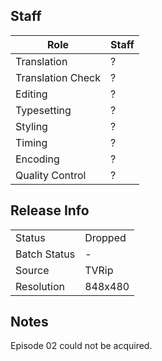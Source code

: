 ## Staff

| Role              | Staff                               |
|-------------------|-------------------------------------|
| Translation       | ?                                   |
| Translation Check | ?                                   |
| Editing           | ?                                   |
| Typesetting       | ?                                   |
| Styling           | ?                                   |
| Timing            | ?                                   |
| Encoding          | ?                                   |
| Quality Control   | ?                                   |

## Release Info

|              |           |
|--------------|-----------|
| Status       | Dropped   |
| Batch Status | -         |
| Source       | TVRip     |
| Resolution   | 848x480   |

## Notes
Episode 02 could not be acquired.

